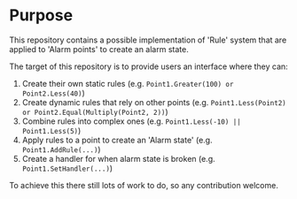 # Purpose

This repository contains a possible implementation of 'Rule' system that are applied to 'Alarm points' to create an alarm state. 

The target of this repository is to provide users an interface where they can:

1. Create their own static rules (e.g. `Point1.Greater(100) or Point2.Less(40)`)
2. Create dynamic rules that rely on other points (e.g. `Point1.Less(Point2) or Point2.Equal(Multiply(Point2, 2))`)  
3. Combine rules into complex ones (e.g. `Point1.Less(-10) || Point1.Less(5)`)
4. Apply rules to a point to create an 'Alarm state' (e.g. `Point1.AddRule(...)`)
5. Create a handler for when alarm state is broken (e.g. `Point1.SetHandler(...)`)

To achieve this there still lots of work to do, so any contribution welcome.